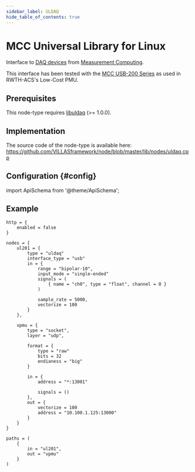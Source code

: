 ```yaml
---
sidebar_label: ULDAQ
hide_table_of_contents: true
---
```


# MCC Universal Library for Linux

Interface to [DAQ devices](https://www.mccdaq.com/PDFs/Manuals/Linux-hw.pdf) from [Measurement Computing](https://www.mccdaq.com).

This interface has been tested with the [MCC USB-200 Series](https://www.mccdaq.com/usb-data-acquisition/USB-200-Series.aspx) as used in RWTH-ACS's Low-Cost PMU.

## Prerequisites

This node-type requires [libuldaq](https://github.com/mccdaq/uldaq.git) (>= 1.0.0).

## Implementation

The source code of the node-type is available here:
https://github.com/VILLASframework/node/blob/master/lib/nodes/uldaq.cpp

## Configuration {#config}

import ApiSchema from '@theme/ApiSchema';

<ApiSchema id="node" example pointer="#/components/schemas/uldaq" />

## Example

``` url="external/node/etc/examples/nodes/uldaq.conf" title="node/etc/examples/nodes/uldaq.conf"
http = {
	enabled = false
}

nodes = {
	ul201 = {
		type = "uldaq"
		interface_type = "usb"
		in = {
			range = "bipolar-10",
			input_mode = "single-ended" 
			signals = (
				{ name = "ch0", type = "float", channel = 0 }
			)

			sample_rate = 5000,
			vectorize = 100
		}
	},

	vpmu = {
		type = "socket",
		layer = "udp",

		format = {
			type = "raw"
			bits = 32
			endianess = "big"
		}

		in = {
			address = "*:13001"

			signals = ()
		},
		out = {
			vectorize = 100
			address = "10.100.1.125:13000"
		}
	}
}

paths = (
	{
		in = "ul201",
		out = "vpmu"
	}
)
```
